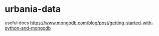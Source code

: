# urbania-data

useful docs
https://www.mongodb.com/blog/post/getting-started-with-python-and-mongodb
